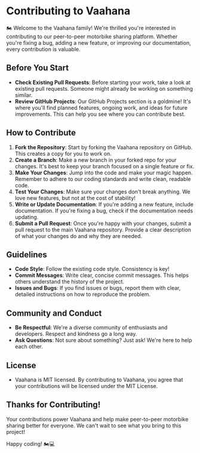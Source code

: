 # Contributing to Vaahana

🏍️ Welcome to the Vaahana family! We're thrilled you're interested in contributing to our peer-to-peer motorbike sharing platform. Whether you're fixing a bug, adding a new feature, or improving our documentation, every contribution is valuable.

## Before You Start

- **Check Existing Pull Requests**: Before starting your work, take a look at existing pull requests. Someone might already be working on something similar.
- **Review GitHub Projects**: Our GitHub Projects section is a goldmine! It's where you'll find planned features, ongoing work, and ideas for future improvements. This can help you see where you can contribute best.

## How to Contribute

1. **Fork the Repository**: Start by forking the Vaahana repository on GitHub. This creates a copy for you to work on.
2. **Create a Branch**: Make a new branch in your forked repo for your changes. It's best to keep your branch focused on a single feature or fix.
3. **Make Your Changes**: Jump into the code and make your magic happen. Remember to adhere to our coding standards and write clean, readable code.
4. **Test Your Changes**: Make sure your changes don't break anything. We love new features, but not at the cost of stability!
5. **Write or Update Documentation**: If you're adding a new feature, include documentation. If you're fixing a bug, check if the documentation needs updating.
6. **Submit a Pull Request**: Once you're happy with your changes, submit a pull request to the main Vaahana repository. Provide a clear description of what your changes do and why they are needed.

## Guidelines

- **Code Style**: Follow the existing code style. Consistency is key!
- **Commit Messages**: Write clear, concise commit messages. This helps others understand the history of the project.
- **Issues and Bugs**: If you find issues or bugs, report them with clear, detailed instructions on how to reproduce the problem.

## Community and Conduct

- **Be Respectful**: We're a diverse community of enthusiasts and developers. Respect and kindness go a long way.
- **Ask Questions**: Not sure about something? Just ask! We're here to help each other.

## License

- Vaahana is MIT licensed. By contributing to Vaahana, you agree that your contributions will be licensed under the MIT License.

## Thanks for Contributing!

Your contributions power Vaahana and help make peer-to-peer motorbike sharing better for everyone. We can't wait to see what you bring to this project!

Happy coding! 🏍️💻
